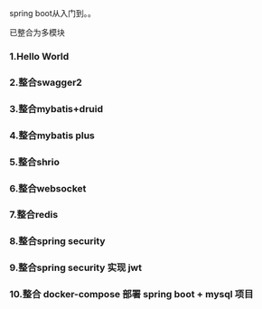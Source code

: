 spring boot从入门到。。

已整合为多模块

### 1.Hello World

### 2.整合swagger2

### 3.整合mybatis+druid

### 4.整合mybatis plus

### 5.整合shrio

### 6.整合websocket

### 7.整合redis

### 8.整合spring security

### 9.整合spring security 实现 jwt

### 10.整合 docker-compose 部署 spring boot + mysql 项目

